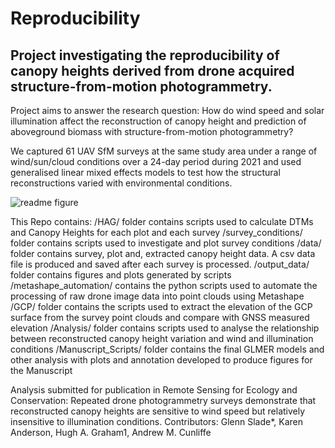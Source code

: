 # Reproducibility
## Project investigating the reproducibility of canopy heights derived from drone acquired structure-from-motion photogrammetry.
Project aims to answer the research question:
How do wind speed and solar illumination affect the reconstruction of canopy height and prediction of aboveground biomass with structure-from-motion photogrammetry?  

We captured 61 UAV SfM surveys at the same study area under a range of wind/sun/cloud conditions over a 24-day period during 2021 and used generalised linear mixed effects models to test how the structural reconstructions varied with environmental conditions. 

![readme figure](https://github.com/TESS-Laboratory/Reproducibility/assets/71012708/787487fa-9f22-4b8e-bdf0-002d7b14a067)

This Repo contains:
/HAG/ folder contains scripts used to calculate DTMs and Canopy Heights for each plot and each survey
/survey_conditions/ folder contains scripts used to investigate and plot survey conditions
/data/ folder contains survey, plot and, extracted canopy height data. A csv data file is produced and saved after each survey is processed.
/output_data/ folder contains figures and plots generated by scripts
/metashape_automation/ contains the python scripts used to automate the processing of raw drone image data into point clouds using Metashape
/GCP/ folder contains the scripts used to extract the elevation of the GCP surface from the survey point clouds and compare with GNSS measured elevation
/Analysis/ folder contains scripts used to analyse the relationship between reconstructed canopy height variation and wind and illumination conditions
/Manuscript_Scripts/ folder contains the final GLMER models and other analysis with plots and annotation developed to produce figures for the Manuscript

Analysis submitted for publication in Remote Sensing for Ecology and Conservation:
Repeated drone photogrammetry surveys demonstrate that reconstructed canopy heights are sensitive to wind speed but relatively insensitive to illumination conditions.
Contributors: 
Glenn Slade*, Karen Anderson, Hugh A. Graham1, Andrew M. Cunliffe

